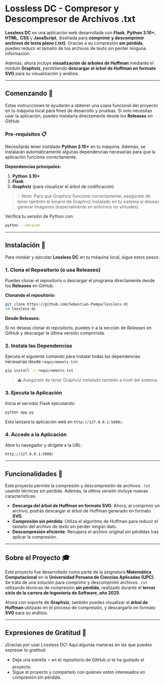 # Lossless DC - Compresor y Descompresor de Archivos .txt

**Lossless DC** es una aplicación web desarrollada con **Flask**, **Python 3.10+**, **HTML**, **CSS** y **JavaScript**, diseñada para **comprimir y descomprimir archivos de texto plano (.txt)**. Gracias a su compresión **sin pérdida**, puedes reducir el tamaño de tus archivos de texto sin perder ninguna información.

Además, ahora incluye **visualización de árboles de Huffman** mediante el módulo **Graphviz**, permitiendo **descargar el árbol de Huffman en formato SVG** para su visualización y análisis.

---

## Comenzando 🚀

Estas instrucciones te ayudarán a obtener una copia funcional del proyecto en tu máquina local para fines de desarrollo y pruebas. Si solo necesitas usar la aplicación, puedes instalarla directamente desde los **Releases** en GitHub.

### Pre-requisitos 📋

Necesitarás tener instalado **Python 3.10+** en tu máquina. Además, se instalarán automáticamente algunas dependencias necesarias para que la aplicación funcione correctamente.

**Dependencias principales:**

1. **Python 3.10+**
2. **Flask**
3. **Graphviz** (para visualizar el árbol de codificación)

> 💡 *Nota:* Para que Graphviz funcione correctamente, asegúrate de tener también el binario de Graphviz instalado en tu sistema si deseas generar imágenes (especialmente en entornos no virtuales).

Verifica tu versión de Python con:

```bash
python --version
```

---

## Instalación 🔧

Para instalar y ejecutar **Lossless DC** en tu máquina local, sigue estos pasos:

### 1. Clona el Repositorio (o usa Releases)

Puedes clonar el repositorio o descargar el programa directamente desde los **Releases** en GitHub.

**Clonando el repositorio:**

```bash
git clone https://github.com/Sebastian-Pompa/lossless-dc
cd lossless-dc
```

**Desde Releases:**

Si no deseas clonar el repositorio, puedes ir a la sección de *Releases* en GitHub y descargar la última versión comprimida.

### 2. Instala las Dependencias

Ejecuta el siguiente comando para instalar todas las dependencias necesarias desde `requirements.txt`:

```bash
pip install -r requirements.txt
```

> ⚠️ Asegúrate de tener Graphviz instalado también a nivel del sistema.

### 3. Ejecuta la Aplicación

Inicia el servidor Flask ejecutando:

```bash
python app.py
```

Esto lanzará la aplicación web en `http://127.0.0.1:5000/`.

### 4. Accede a la Aplicación

Abre tu navegador y dirígete a la URL:

```
http://127.0.0.1:5000/
```

---

## Funcionalidades 🚀

Este proyecto permite la compresión y descompresión de archivos `.txt` usando técnicas sin pérdida. Además, la última versión incluye nuevas características:

* **Descarga del árbol de Huffman en formato SVG**: Ahora, al comprimir un archivo, podrás descargar el árbol de Huffman generado en formato **SVG**.
* **Compresión sin pérdida**: Utiliza el algoritmo de Huffman para reducir el tamaño del archivo de texto sin perder ningún dato.
* **Descompresión eficiente**: Recupera el archivo original sin pérdidas tras aplicar la compresión.

---

## Sobre el Proyecto 🎓

Este proyecto fue desarrollado como parte de la asignatura **Matemática Computacional** en la **Universidad Peruana de Ciencias Aplicadas (UPC)**. Se trata de una solución para comprimir y descomprimir archivos `.txt` utilizando técnicas de compresión **sin pérdida**, realizado durante el **tercer ciclo de la carrera de Ingeniería de Software, año 2025**.

Ahora con soporte de **Graphviz**, también puedes visualizar el **árbol de Huffman** utilizado en el proceso de compresión, y descargarlo en formato **SVG** para su análisis.

---

## Expresiones de Gratitud 🎁

¡Gracias por usar Lossless DC! Aquí algunas maneras en las que puedes expresar tu gratitud:

* Deja una estrella ⭐ en el repositorio de GitHub si te ha gustado el proyecto.
* Sigue el proyecto y compártelo con quienes estén interesados en compresión sin pérdida.